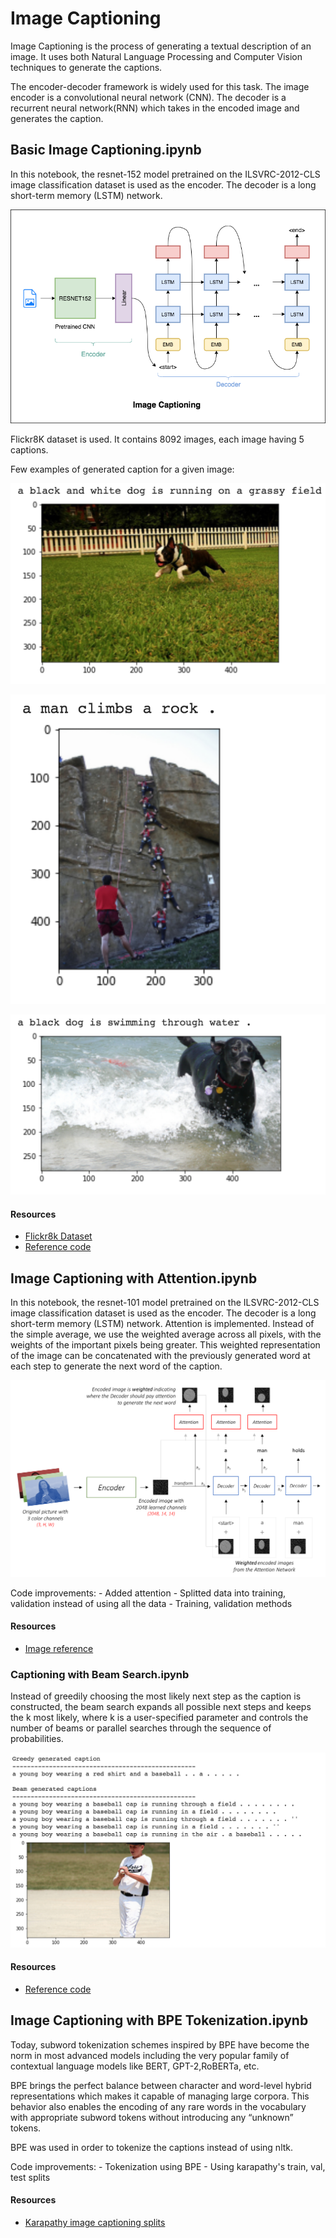 # Image Captioning

Image Captioning is the process of generating a textual description of an image. It uses both Natural Language Processing and Computer Vision techniques to generate the captions.

The encoder-decoder framework is widely used for this task. The image encoder is a convolutional neural network (CNN). The decoder is a recurrent neural network(RNN) which takes in the encoded image and generates the caption.

## Basic Image Captioning.ipynb

In this notebook, the resnet-152 model pretrained on the ILSVRC-2012-CLS image classification dataset is used as the encoder. The decoder is a long short-term memory (LSTM) network.

![img_cap](../../../assets/images/applications/generation/basic_image_captioning.png)

Flickr8K dataset is used. It contains 8092 images, each image having 5 captions.

Few examples of generated caption for a given image:

![img_cap](../../../assets/images/applications/generation/img_cap_1.png)

![img_cap](../../../assets/images/applications/generation/img_cap_2.png)

![img_cap](../../../assets/images/applications/generation/img_cap_3.png)

#### Resources

- [Flickr8k Dataset](https://www.kaggle.com/adityajn105/flickr8k?rvi=1)
- [Reference code](https://github.com/yunjey/pytorch-tutorial/tree/master/tutorials/03-advanced/image_captioning)


## Image Captioning with Attention.ipynb

In this notebook, the resnet-101 model pretrained on the ILSVRC-2012-CLS image classification dataset is used as the encoder. The decoder is a long short-term memory (LSTM) network. Attention is implemented. Instead of the simple average, we use the weighted average across all pixels, with the weights of the important pixels being greater. This weighted representation of the image can be concatenated with the previously generated word at each step to generate the next word of the caption.

![img_cap](../../../assets/images/applications/generation/img_cap_attn.png)

Code improvements:
    - Added attention
    - Splitted data into training, validation instead of using all the data
    - Training, validation methods

#### Resources
- [Image reference](https://github.com/sgrvinod/a-PyTorch-Tutorial-to-Image-Captioning)

### Captioning with Beam Search.ipynb

Instead of greedily choosing the most likely next step as the caption is constructed, the beam search expands all possible next steps and keeps the k most likely, where k is a user-specified parameter and controls the number of beams or parallel searches through the sequence of probabilities.

![img_cap](../../../assets/images/applications/generation/img_cap_beam.png)

#### Resources
- [Reference code](https://github.com/sgrvinod/a-PyTorch-Tutorial-to-Image-Captioning)


## Image Captioning with BPE Tokenization.ipynb

Today, subword tokenization schemes inspired by BPE have become the norm in most advanced models including the very popular family of contextual language models like BERT, GPT-2,RoBERTa, etc.

BPE brings the perfect balance between character and word-level hybrid representations which makes it capable of managing large corpora. This behavior also enables the encoding of any rare words in the vocabulary with appropriate subword tokens without introducing any “unknown” tokens.

BPE was used in order to tokenize the captions instead of using nltk.

Code improvements:
    - Tokenization using BPE
    - Using karapathy's train, val, test splits

#### Resources
- [Karapathy image captioning splits](http://cs.stanford.edu/people/karpathy/deepimagesent/caption_datasets.zip)
